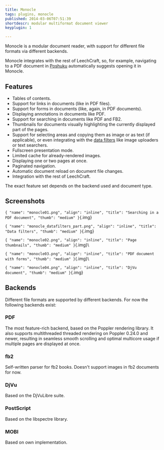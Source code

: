 ```yaml
---
title: Monocle
tags: plugins, monocle
published: 2014-03-06T07:51:39
shortdescr: modular multiformat document viewer
keyplugin: 1

---
```


Monocle is a modular document reader, with support for different file
formats via different backends.

Monocle integrates with the rest of LeechCraft, so, for example, navigating
to a PDF document in [Poshuku](/plugins-poshuku) automatically suggests opening
it in Monocle.

Features
--------

- Tables of contents.
- Support for links in documents (like in PDF files).
- Support for forms in documents (like, again, in PDF documents).
- Displaying annotations in documents like PDF.
- Support for searching in documents like PDF and FB2.
- Thumbnails for documents visually highlighting the currently
  displayed part of the pages.
- Support for selecting areas and copying them as image or as text (if
  applicable), or even integrating with the [data
  filters](/concepts-data-filters) like image uploaders or
  text searchers.
- Fullscreen presentation mode.
- Limited cache for already-rendered images.
- Displaying one or two pages at once.
- Paginated navigation.
- Automatic document reload on document file changes.
- Integration with the rest of LeechCraft.

The exact feature set depends on the backend used and document type.

Screenshots
-----------

`{ "name": "monocle01.png", "align": "inline", "title": "Searching in a PDF document", "thumb": "medium" }`{.img}

`{ "name": "monocle_datafilters_part.png", "align": "inline", "title": "Data filters", "thumb": "medium" }`{.img}

`{ "name": "monocle02.png", "align": "inline", "title": "Page thumbnails", "thumb": "medium" }`{.img}\

`{ "name": "monocle03.png", "align": "inline", "title": "PDF document with forms", "thumb": "medium" }`{.img}\

`{ "name": "monocle04.png", "align": "inline", "title": "DjVu document", "thumb": "medium" }`{.img}

Backends
--------

Different file formats are supported by different backends. For now the
following backends exist:

### PDF

The most feature-rich backend, based on the Poppler rendering library.
It also supports multithreaded threaded rendering on Poppler 0.24.0 and
newer, resulting in seamless smooth scrolling and optimal multicore
usage if multiple pages are displayed at once.

### fb2

Self-written parser for fb2 books. Doesn't support images in fb2
documents for now.

### DjVu

Based on the DjVuLibre suite.

### PostScript

Based on the libspectre library.

### MOBI

Based on own implementation.
